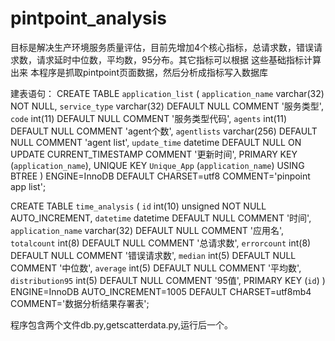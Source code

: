 # pintpoint_analysis

目标是解决生产环境服务质量评估，目前先增加4个核心指标，总请求数，错误请求数，请求延时中位数，平均数，95分布。其它指标可以根据 这些基础指标计算出来
本程序是抓取pintpoint页面数据，然后分析成指标写入数据库

建表语句：
CREATE TABLE `application_list` (
  `application_name` varchar(32) NOT NULL,
  `service_type` varchar(32) DEFAULT NULL COMMENT '服务类型',
  `code` int(11) DEFAULT NULL COMMENT '服务类型代码',
  `agents` int(11) DEFAULT NULL COMMENT 'agent个数',
  `agentlists` varchar(256) DEFAULT NULL COMMENT 'agent list',
  `update_time` datetime DEFAULT NULL ON UPDATE CURRENT_TIMESTAMP COMMENT '更新时间',
  PRIMARY KEY (`application_name`),
  UNIQUE KEY `Unique_App` (`application_name`) USING BTREE
) ENGINE=InnoDB DEFAULT CHARSET=utf8 COMMENT='pinpoint app list';

CREATE TABLE `time_analysis` (
  `id` int(10) unsigned NOT NULL AUTO_INCREMENT,
  `datetime` datetime DEFAULT NULL COMMENT '时间',
  `application_name` varchar(32) DEFAULT NULL COMMENT '应用名',
  `totalcount` int(8) DEFAULT NULL COMMENT '总请求数',
  `errorcount` int(8) DEFAULT NULL COMMENT '错误请求数',
  `median` int(5) DEFAULT NULL COMMENT '中位数',
  `average` int(5) DEFAULT NULL COMMENT '平均数',
  `distribution95` int(5) DEFAULT NULL COMMENT '95值',
  PRIMARY KEY (`id`)
) ENGINE=InnoDB AUTO_INCREMENT=1005 DEFAULT CHARSET=utf8mb4 COMMENT='数据分析结果存署表';

程序包含两个文件db.py,getscatterdata.py,运行后一个。
